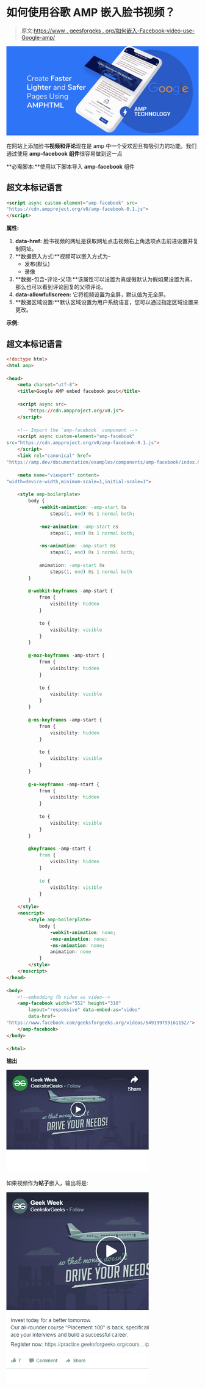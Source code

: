 # 如何使用谷歌 AMP 嵌入脸书视频？

> 原文:[https://www . geesforgeks . org/如何嵌入-Facebook-video-use-Google-amp/](https://www.geeksforgeeks.org/how-to-embed-facebook-video-using-google-amp/)

![](img/9f4c77d78e00cf75fc29323762067dd8.png)

在网站上添加脸书**视频和评论**现在是 amp 中一个受欢迎且有吸引力的功能。我们通过使用 **amp-facebook 组件**很容易做到这一点

**必需脚本:**使用以下脚本导入 **amp-facebook** 组件

## 超文本标记语言

```html
<script async custom-element="amp-facebook" src=
"https://cdn.ampproject.org/v0/amp-facebook-0.1.js">
</script>
```

**属性:**

1.  **data-href:** 脸书视频的网址是获取网址点击视频右上角选项点击前进设置并复制网址。
2.  **数据嵌入方式:**视频可以嵌入方式为–
    *   发布(默认)
    *   录像
3.  **数据-包含-评论-父项:**该属性可以设置为真或假默认为假如果设置为真，那么也可以看到评论回复的父项评论。
4.  **data-allowfullscreen:** 它将视频设置为全屏，默认值为无全屏。
5.  **数据区域设置:**默认区域设置为用户系统语言，您可以通过指定区域设置来更改。

**示例:**

## 超文本标记语言

```html
<!doctype html>
<html amp>

<head>
    <meta charset="utf-8">
    <title>Google AMP embed facebook post</title>

    <script async src=
        "https://cdn.ampproject.org/v0.js">
    </script>

    <!-- Import the `amp-facebook` component -->
    <script async custom-element="amp-facebook" 
src="https://cdn.ampproject.org/v0/amp-facebook-0.1.js">
    </script>
    <link rel="canonical" href=
"https://amp.dev/documentation/examples/components/amp-facebook/index.html">

    <meta name="viewport" content=
"width=device-width,minimum-scale=1,initial-scale=1">

    <style amp-boilerplate>
        body {
            -webkit-animation: -amp-start 8s 
                steps(1, end) 0s 1 normal both;

            -moz-animation: -amp-start 8s 
                steps(1, end) 0s 1 normal both;

            -ms-animation: -amp-start 8s 
                steps(1, end) 0s 1 normal both;

            animation: -amp-start 8s 
                steps(1, end) 0s 1 normal both
        }

        @-webkit-keyframes -amp-start {
            from {
                visibility: hidden
            }

            to {
                visibility: visible
            }
        }

        @-moz-keyframes -amp-start {
            from {
                visibility: hidden
            }

            to {
                visibility: visible
            }
        }

        @-ms-keyframes -amp-start {
            from {
                visibility: hidden
            }

            to {
                visibility: visible
            }
        }

        @-o-keyframes -amp-start {
            from {
                visibility: hidden
            }

            to {
                visibility: visible
            }
        }

        @keyframes -amp-start {
            from {
                visibility: hidden
            }

            to {
                visibility: visible
            }
        }
    </style>
    <noscript>
        <style amp-boilerplate>
            body {
                -webkit-animation: none;
                -moz-animation: none;
                -ms-animation: none;
                animation: none
            }
        </style>
    </noscript>
</head>

<body>
    <!--embedding fb video as video-->
    <amp-facebook width="552" height="310" 
        layout="responsive" data-embed-as="video"
        data-href=
"https://www.facebook.com/geeksforgeeks.org/videos/549199759161152/">
    </amp-facebook>
</body>

</html>
```

**输出**

![](img/534568f6561509a52eb980683cfe2a77.png)

如果视频作为**帖子**嵌入，输出将是:

![](img/674f630138c0d81e17bca6ba9298a470.png)